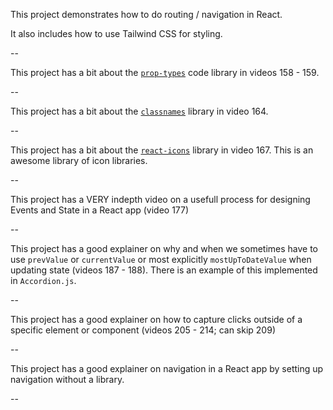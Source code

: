 This project demonstrates how to do routing / navigation in React.

It also includes how to use Tailwind CSS for styling.

--

This project has a bit about the [`prop-types`](https://www.npmjs.com/package/prop-types) code library in videos 158 - 159.

--

This project has a bit about the [`classnames`](https://www.npmjs.com/package/classnames) library in video 164.

--

This project has a bit about the [`react-icons`](https://github.com/react-icons) library in video 167. This is an awesome library of icon libraries.

--

This project has a VERY indepth video on a usefull process for designing Events and State in a React app (video 177)

--

This project has a good explainer on why and when we sometimes have to use `prevValue` or `currentValue` or most explicitly `mostUpToDateValue` when updating state (videos 187 - 188). There is an example of this implemented in `Accordion.js`.

--

This project has a good explainer on how to capture clicks outside of a specific element or component (videos 205 - 214; can skip 209)

--

This project has a good explainer on navigation in a React app by setting up navigation without a library.

--